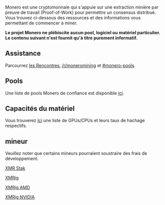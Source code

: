 <div class="mining">
<div class="center-xs container description">
<p>Monero est une cryptomonnaie qui s'appuie sur une extraction minière par preuve de travail (Proof-of-Work) pour permettre un consensus distribué. Vous trouvez ci-dessous des ressources et des informations vous permettant de commencer à miner.</p>

<p><strong>Le projet Monero ne plébiscite aucun pool, logiciel ou matériel particulier. Le contenu suivant n'est fournit qu'à titre purement informatif.</strong></p>
</div>

<section class="container">
        <div class="row">      
            <!-- full block-->
            <div class="full col-lg-12 col-md-12 col-sm-12 col-xs-12">
                <div class="info-block">
                    <div class="row center-xs">
                        <div class="col">
                            <h2>Assistance</h2>
                        </div>
                    </div>
                    <div class="row center-xs">
                    <p>Parcourrez <a href="{{site.baseurl}}/community/hangouts/"> les Rencontres</a>, <a href="https://www.reddit.com/r/MoneroMining/" target="_blank" rel="noreferrer noopener">/r/moneromining</a> et <a href="irc://chat.freenode.net/#monero-pools" target="_blank" rel="noreferrer noopener">#monero-pools</a>.</p>
                    </div>
                </div>
            </div>
            <!-- end full block -->
        </div>
    </section>
<section class="container">
        <div class="row">
            <div class="left half no-pad-sm col-lg-6 col-md-6 col-sm-12 col-xs-12">
                <div class="info-block">
                    <div class="row center-xs">
                        <div class="col">
                            <h2>Pools</h2>
                        </div>
                    </div>
                    <div class="row center-xs">
                       <p>Une liste de pools Monero de confiance est disponible <a href="http://moneropools.com/"> ici</a>.</p>
                    </div>
                </div>
            </div>
            <div class="right half col-lg-6 col-md-6 col-sm-12 col-xs-12">
                <div class="info-block">
                    <div class="row center-xs">
                        <div class="col">
                            <h2>Capacités du matériel</h2>
                        </div>
                    </div>
                    <div class="row center-xs">
                       <p>Vous trouverez <a href="http://monerobenchmarks.info/">Ici</a> une liste de GPUs/CPUs et leurs taux de hachage respectifs.</p>
                    </div>
                </div>
            </div>
        </div>
    </section>
    <section class="container">
        <div class="row">      
            <!-- full block-->
            <div class="full col-lg-12 col-md-12 col-sm-12 col-xs-12">
                <div class="info-block">
                    <div class="row center-xs">
                        <div class="col">
                            <h2>mineur</h2>
                        </div>
                    </div>
                    <div class="row center-xs">
                       <p>Veuillez noter que certains mineurs pourraient soustraire des frais de développement.</p>
                    </div>
                    <div class="row center-xs">
                        <p><a href="https://github.com/fireice-uk/xmr-stak" target="_blank" rel="noreferrer noopener">XMR Stak</a></p>
                    </div>
                    <div class="row center-xs">
                        <p><a href="https://github.com/xmrig/xmrig" target="_blank" rel="noreferrer noopener">XMRig</a></p>
                    </div>
                    <div class="row center-xs">
                        <p><a href="https://github.com/xmrig/xmrig-amd" target="_blank" rel="noreferrer noopener">XMRig AMD</a></p>
                    </div>
                    <div class="row center-xs">
                        <p><a href="https://github.com/xmrig/xmrig-nvidia" target="_blank" rel="noreferrer noopener">XMRig NVIDIA</a></p>
                    </div>
                </div>
            </div>
            <!-- end full block -->
        </div>
    </section>


</div>

